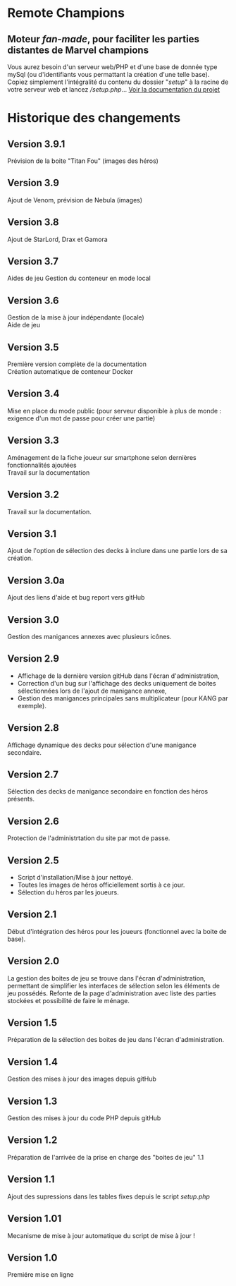 # Remote Champions

## Moteur *fan-made*, pour faciliter les parties distantes de Marvel champions
Vous aurez besoin d'un serveur web/PHP et d'une base de donnée type mySql (ou d'identifiants vous permattant la création d'une telle base).
Copiez simplement l'intégralité du contenu du dossier "*setup*" à la racine de votre serveur web et lancez *<yourwebsiteURL>/setup.php*... 
[Voir la documentation du projet](https://github.com/Fouyoufr/remoteChampions/blob/main/doc/readme.md)

# Historique des changements
## Version 3.9.1
Prévision de la boite "Titan Fou" (images des héros)
## Version 3.9
Ajout de Venom, prévision de Nebula (images)
## Version 3.8
Ajout de StarLord, Drax et Gamora
## Version 3.7
Aides de jeu
Gestion du conteneur en mode local
## Version 3.6
Gestion de la mise à jour indépendante (locale)  
Aide de jeu  
## Version 3.5
Première version complète de la documentation  
Création automatique de conteneur Docker
## Version 3.4
Mise en place du mode public (pour serveur disponible à plus de monde : exigence d'un mot de passe pour créer une partie)
## Version 3.3
Aménagement de la fiche joueur sur smartphone selon dernières fonctionnalités ajoutées  
Travail sur la documentation
## Version 3.2
Travail sur la documentation.
## Version 3.1
Ajout de l'option de sélection des decks à inclure dans une partie lors de sa création.
## Version 3.0a
Ajout des liens d'aide et bug report vers gitHub
## Version 3.0
Gestion des manigances annexes avec plusieurs icônes.
## Version 2.9
- Affichage de la dernière version gitHub dans l'écran d'administration,
- Correction d'un bug sur l'affichage des decks uniquement de boites sélectionnées lors de l'ajout de manigance annexe,
- Gestion des manigances principales sans multiplicateur (pour KANG par exemple).
## Version 2.8
Affichage dynamique des decks pour sélection d'une manigance secondaire.
## Version 2.7
Sélection des decks de manigance secondaire en fonction des héros présents.
## Version 2.6
Protection de l'administrtation du site par mot de passe.
## Version 2.5
- Script d'installation/Mise à jour nettoyé.
- Toutes les images de héros officiellement sortis à ce jour.
- Sélection du héros par les joueurs.
## Version 2.1
Début d'intégration des héros pour les joueurs (fonctionnel avec la boite de base).
## Version 2.0
La gestion des boites de jeu se trouve dans l'écran d'administration, permettant de simplifier les interfaces de sélection selon les éléments de jeu possédés.
Refonte de la page d'administration avec liste des parties stockées et possibilité de faire le ménage.
## Version 1.5
Préparation de la sélection des boites de jeu dans l'écran d'administration.
## Version 1.4
Gestion des mises à jour des images depuis gitHub
## Version 1.3
Gestion des mises à jour du code PHP depuis gitHub
## Version 1.2
Préparation de l'arrivée de la prise en charge des "boites de jeu"
1.1
## Version 1.1
Ajout des supressions dans les tables fixes depuis le script *setup.php*
## Version 1.01
Mecanisme de mise à jour automatique du script de mise à jour !
## Version 1.0
Premiére mise en ligne